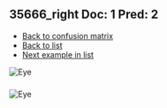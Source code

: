 ## 35666_right Doc: 1 Pred: 2
- [Back to confusion matrix](https://github.com/juliandewit/kaggle_retinopathy/blob/master/matrix.md)
- [Back to list](https://github.com/juliandewit/kaggle_retinopathy/blob/master/lists/12/list.md)
- [Next example in list](https://github.com/juliandewit/kaggle_retinopathy/blob/master/lists/12/35/35748_left.md)

![Eye](https://retinopaty.blob.core.windows.net/size1024/35666_right_1.jpeg)

### 

![Eye]()

